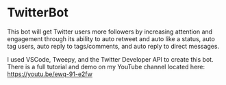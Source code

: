 # TwitterBot
This bot will get Twitter users more followers by increasing attention and engagement through its ability to auto retweet and auto like a status, auto tag users, auto reply to tags/comments, and auto reply to direct messages.

I used VSCode, Tweepy, and the Twitter Developer API to create this bot. There is a full tutorial and demo on my YouTube channel located here: https://youtu.be/ewq-91-e2fw
